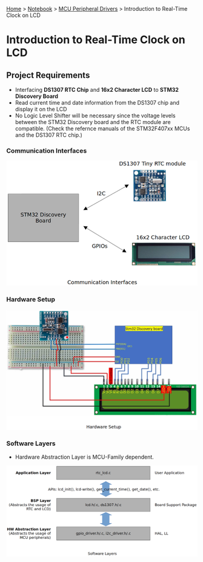 <a href="../../">Home</a> > <a href="../notebook">Notebook</a> > <a href="./">MCU Peripheral Drivers</a> > Introduction to Real-Time Clock on LCD

# Introduction to Real-Time Clock on LCD



## Project Requirements

* Interfacing **DS1307 RTC Chip** and **16x2 Character LCD** to **STM32 Discovery Board**
* Read current time and date information from the DS1307 chip and display it on the LCD
* No Logic Level Shifter will be necessary since the voltage levels between the STM32 Discovery board and the RTC module are compatible. (Check the refernce manuals of the STM32F407xx MCUs and the DS1307 RTC chip.)

### Communication Interfaces



<img src="img/realtime-clock-on-lcd-communication-interfaces.png" alt="realtime-clock-on-lcd-communication-interfaces" width="550">



### Hardware Setup



<img src="img/realtime-clock-on-lcd-hardware-setup.png" alt="realtime-clock-on-lcd-hardware-setup" width="700">



### Software Layers

* Hardware Abstraction Layer is MCU-Family dependent.



<img src="img/realtime-clock-on-lcd-software-layers.png" alt="realtime-clock-on-lcd-software-layers" width="800">
